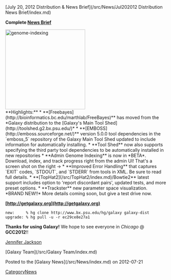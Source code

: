 <div class='newsItemHeader'>[July 20, 2012 Distribution & News Brief](/src/News/Jul202012 Distribution News Brief/index.md)</div>


**Complete [News Brief](/src/DevNewsBriefs/2012_07_20/index.md)**
<div class='right'><a href='/src/DevNewsBriefs/2012_07_20/index.md'><img src="/src/Images/NewsGraphics/2012_07_20_main-page.png" alt="genome-indexing" width="250px" /></a></div>
**Highlights:**
* **[Freebayes](http://bioinformatics.bc.edu/marthlab/FreeBayes)** has moved from the *Galaxy distribution to the [Galaxy's Main Tool Shed](http://toolshed.g2.bx.psu.edu/)*
* **[EMBOSS](http://emboss.sourceforge.net/)** version 5.0.0 tool dependencies in the `emboss_5` repository of the Galaxy Main Tool Shed updated to include information for automatically installing. 
* **Tool Shed** now also supports specifying the third party tool dependencies to be automatically installed in new repositories
* **Admin Genome Indexing** is now in *BETA*. Download, index, and track progress right from the admin UI! That's a screen shot on the right ->
* **Improved Error Handling** that captures `EXIT` codes, `STDOUT`, and `STDERR` from tools in XML. Be sure to read full details.
* **[TopHat2](/src/TopHat2/index.md)/Bowtie2** latest support includes option to 'report discordant pairs', updated tests, and more preset options.
* **Trackster** new parameter space visualization. *BRAND NEW!!* More details coming soon, but give a test drive now. 

**[http://getgalaxy.org](http://getgalaxy.org)**
```
new:     % hg clone http://www.bx.psu.edu/hg/galaxy galaxy-dist
upgrade: % hg pull -u -r ec29ce8e27a1
```


**Thanks for using Galaxy!** We hope to see everyone in *Chicago* @ **GCC2012**!!

[Jennifer Jackson](/src/JenniferJackson/index.md)

[Galaxy Team](/src/Galaxy Team/index.md)

<div class='newsItemFooter'>Posted to the [Galaxy News](/src/News/index.md) on 2012-07-21</div>

[CategoryNews](/src/CategoryNews/index.md)
